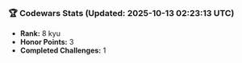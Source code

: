 ### 🏆 Codewars Stats (Updated: 2025-10-13 02:23:13 UTC)

- **Rank:** 8 kyu
- **Honor Points:** 3
- **Completed Challenges:** 1
